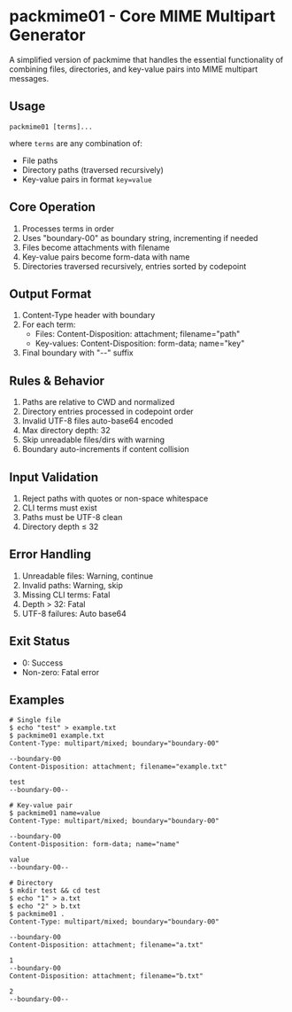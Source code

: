# packmime01 - Core MIME Multipart Generator

A simplified version of packmime that handles the essential functionality of combining files, directories, and key-value pairs into MIME multipart messages.

## Usage

```
packmime01 [terms]...
```

where `terms` are any combination of:
- File paths
- Directory paths (traversed recursively)
- Key-value pairs in format `key=value`

## Core Operation

1. Processes terms in order
2. Uses "boundary-00" as boundary string, incrementing if needed
3. Files become attachments with filename
4. Key-value pairs become form-data with name
5. Directories traversed recursively, entries sorted by codepoint

## Output Format

1. Content-Type header with boundary
2. For each term:
   - Files: Content-Disposition: attachment; filename="path"
   - Key-values: Content-Disposition: form-data; name="key"
3. Final boundary with "--" suffix

## Rules & Behavior

1. Paths are relative to CWD and normalized
2. Directory entries processed in codepoint order
3. Invalid UTF-8 files auto-base64 encoded
4. Max directory depth: 32
5. Skip unreadable files/dirs with warning
6. Boundary auto-increments if content collision

## Input Validation

1. Reject paths with quotes or non-space whitespace
2. CLI terms must exist
3. Paths must be UTF-8 clean
4. Directory depth ≤ 32

## Error Handling

1. Unreadable files: Warning, continue
2. Invalid paths: Warning, skip
3. Missing CLI terms: Fatal
4. Depth > 32: Fatal
5. UTF-8 failures: Auto base64

## Exit Status

- 0: Success
- Non-zero: Fatal error

## Examples

```console
# Single file
$ echo "test" > example.txt
$ packmime01 example.txt
Content-Type: multipart/mixed; boundary="boundary-00"

--boundary-00
Content-Disposition: attachment; filename="example.txt"

test
--boundary-00--

# Key-value pair
$ packmime01 name=value
Content-Type: multipart/mixed; boundary="boundary-00"

--boundary-00
Content-Disposition: form-data; name="name"

value
--boundary-00--

# Directory
$ mkdir test && cd test
$ echo "1" > a.txt
$ echo "2" > b.txt
$ packmime01 .
Content-Type: multipart/mixed; boundary="boundary-00"

--boundary-00
Content-Disposition: attachment; filename="a.txt"

1
--boundary-00
Content-Disposition: attachment; filename="b.txt"

2
--boundary-00--
```
